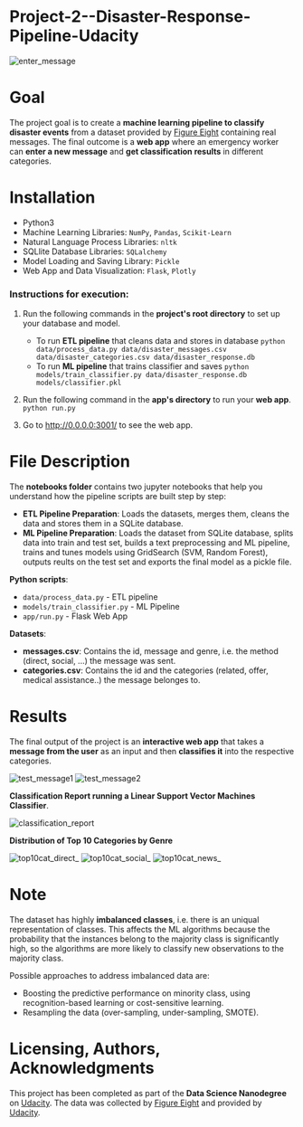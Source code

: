 # Project-2--Disaster-Response-Pipeline-Udacity

![enter_message](images/enter_message.png)

# Goal

The project goal is to create a **machine learning pipeline to classify disaster events** from a dataset provided by [Figure Eight](https://appen.com) containing real messages. The final outcome is a **web app** where an emergency worker can **enter a new message** and **get classification results** in different categories.

# Installation

 - Python3
 - Machine Learning Libraries: `NumPy`, `Pandas`, `Scikit-Learn`
-  Natural Language Process Libraries: `nltk`
-  SQLlite Database Libraries: `SQLalchemy`
-  Model Loading and Saving Library: `Pickle`
-  Web App and Data Visualization: `Flask`, `Plotly`

### Instructions for execution:
1. Run the following commands in the **project's root directory** to set up your database and model.

    - To run **ETL pipeline** that cleans data and stores in database
        `python data/process_data.py data/disaster_messages.csv data/disaster_categories.csv data/disaster_response.db`
    - To run **ML pipeline** that trains classifier and saves
        `python models/train_classifier.py data/disaster_response.db models/classifier.pkl`

2. Run the following command in the **app's directory** to run your **web app**.
    `python run.py`

3. Go to http://0.0.0.0:3001/ to see the web app.

# File Description

The **notebooks folder** contains two jupyter notebooks that help you understand how the pipeline scripts are built step by step:

- **ETL Pipeline Preparation**: Loads the datasets, merges them, cleans the data and stores them in a SQLite database.
- **ML Pipeline Preparation**: Loads the dataset from SQLite database, splits data into train and test set, builds a text preprocessing and ML pipeline, trains and tunes models using GridSearch (SVM, Random Forest), outputs reults on the test set and exports the final model as a pickle file.

**Python scripts**:

- `data/process_data.py` - ETL pipeline 
- `models/train_classifier.py` - ML Pipeline
- `app/run.py` - Flask Web App

**Datasets**:

- **messages.csv**: Contains the id, message and genre, i.e. the method (direct, social, ...) the message was sent.
- **categories.csv**: Contains the id and the categories (related, offer, medical assistance..) the message belonges to.

# Results

The final output of the project is an **interactive web app** that takes a **message from the user** as an input and then **classifies it** into the respective categories.

![test_message1](images/test_message1.png)
![test_message2](images/test_message2.png)



**Classification Report running a Linear Support Vector Machines Classifier**.

![classification_report](images/classification_report.png)

**Distribution of Top 10 Categories by Genre**

![top10cat_direct_](images/top10cat_direct.png)
![top10cat_social_](images/top10cat_social.png)
![top10cat_news_](images/top10cat_news.png)

# Note 

The dataset has highly **imbalanced classes**, i.e. there is an uniqual representation of classes. This affects the ML algorithms because the probability that the instances belong to the majority class is significantly high, so the algorithms are more likely to classify new observations to the majority class.

Possible approaches to address imbalanced data are:
- Boosting the predictive performance on minority class, using recognition-based learning or cost-sensitive learning.
- Resampling the data (over-sampling, under-sampling, SMOTE).

# Licensing, Authors, Acknowledgments
This project has been completed as part of the **Data Science Nanodegree** on [Udacity](https://www.udacity.com).
The data was collected by [Figure Eight](https://appen.com) and provided by [Udacity](https://www.udacity.com).
